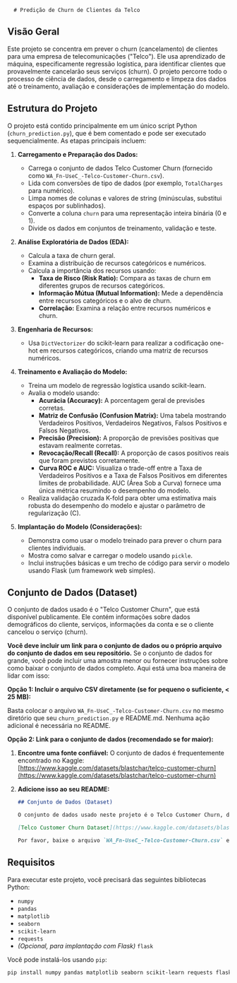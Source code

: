       # Predição de Churn de Clientes da Telco

## Visão Geral

Este projeto se concentra em prever o churn (cancelamento) de clientes para uma empresa de telecomunicações ("Telco"). Ele usa aprendizado de máquina, especificamente regressão logística, para identificar clientes que provavelmente cancelarão seus serviços (churn). O projeto percorre todo o processo de ciência de dados, desde o carregamento e limpeza dos dados até o treinamento, avaliação e considerações de implementação do modelo.

## Estrutura do Projeto

O projeto está contido principalmente em um único script Python (`churn_prediction.py`), que é bem comentado e pode ser executado sequencialmente. As etapas principais incluem:

1.  **Carregamento e Preparação dos Dados:**
    *   Carrega o conjunto de dados Telco Customer Churn (fornecido como `WA_Fn-UseC_-Telco-Customer-Churn.csv`).
    *   Lida com conversões de tipo de dados (por exemplo, `TotalCharges` para numérico).
    *   Limpa nomes de colunas e valores de string (minúsculas, substitui espaços por sublinhados).
    *   Converte a coluna `churn` para uma representação inteira binária (0 e 1).
    *   Divide os dados em conjuntos de treinamento, validação e teste.

2.  **Análise Exploratória de Dados (EDA):**
    *   Calcula a taxa de churn geral.
    *   Examina a distribuição de recursos categóricos e numéricos.
    *   Calcula a importância dos recursos usando:
        *   **Taxa de Risco (Risk Ratio):** Compara as taxas de churn em diferentes grupos de recursos categóricos.
        *   **Informação Mútua (Mutual Information):** Mede a dependência entre recursos categóricos e o alvo de churn.
        *   **Correlação:** Examina a relação entre recursos numéricos e churn.

3.  **Engenharia de Recursos:**
    *   Usa `DictVectorizer` do scikit-learn para realizar a codificação one-hot em recursos categóricos, criando uma matriz de recursos numéricos.

4.  **Treinamento e Avaliação do Modelo:**
    *   Treina um modelo de regressão logística usando scikit-learn.
    *   Avalia o modelo usando:
        *   **Acurácia (Accuracy):** A porcentagem geral de previsões corretas.
        *   **Matriz de Confusão (Confusion Matrix):** Uma tabela mostrando Verdadeiros Positivos, Verdadeiros Negativos, Falsos Positivos e Falsos Negativos.
        *   **Precisão (Precision):** A proporção de previsões positivas que estavam realmente corretas.
        *   **Revocação/Recall (Recall):** A proporção de casos positivos reais que foram previstos corretamente.
        *   **Curva ROC e AUC:** Visualiza o trade-off entre a Taxa de Verdadeiros Positivos e a Taxa de Falsos Positivos em diferentes limites de probabilidade. AUC (Área Sob a Curva) fornece uma única métrica resumindo o desempenho do modelo.
    *   Realiza validação cruzada K-fold para obter uma estimativa mais robusta do desempenho do modelo e ajustar o parâmetro de regularização (C).

5.  **Implantação do Modelo (Considerações):**
    *   Demonstra como usar o modelo treinado para prever o churn para clientes individuais.
    *   Mostra como salvar e carregar o modelo usando `pickle`.
    *   Inclui instruções básicas e um trecho de código para servir o modelo usando Flask (um framework web simples).

## Conjunto de Dados (Dataset)

O conjunto de dados usado é o "Telco Customer Churn", que está disponível publicamente. Ele contém informações sobre dados demográficos do cliente, serviços, informações da conta e se o cliente cancelou o serviço (churn).

**Você deve incluir um link para o conjunto de dados ou o próprio arquivo do conjunto de dados em seu repositório.** Se o conjunto de dados for grande, você pode incluir uma amostra menor ou fornecer instruções sobre como baixar o conjunto de dados completo. Aqui está uma boa maneira de lidar com isso:

**Opção 1: Incluir o arquivo CSV diretamente (se for pequeno o suficiente, < 25 MB):**

Basta colocar o arquivo `WA_Fn-UseC_-Telco-Customer-Churn.csv` no mesmo diretório que seu `churn_prediction.py` e README.md. Nenhuma ação adicional é necessária no README.

**Opção 2: Link para o conjunto de dados (recomendado se for maior):**

1.  **Encontre uma fonte confiável:** O conjunto de dados é frequentemente encontrado no Kaggle: [https://www.kaggle.com/datasets/blastchar/telco-customer-churn](https://www.kaggle.com/datasets/blastchar/telco-customer-churn)
2.  **Adicione isso ao seu README:**

    ```markdown
    ## Conjunto de Dados (Dataset)

    O conjunto de dados usado neste projeto é o Telco Customer Churn, disponível no Kaggle:

    [Telco Customer Churn Dataset](https://www.kaggle.com/datasets/blastchar/telco-customer-churn)

    Por favor, baixe o arquivo `WA_Fn-UseC_-Telco-Customer-Churn.csv` e coloque-o no mesmo diretório que o script `churn_prediction.py`.
    ```

## Requisitos

Para executar este projeto, você precisará das seguintes bibliotecas Python:

*   `numpy`
*   `pandas`
*   `matplotlib`
*   `seaborn`
*   `scikit-learn`
*   `requests`
*   *(Opcional, para implantação com Flask)* `flask`

Você pode instalá-los usando `pip`:

```bash
pip install numpy pandas matplotlib seaborn scikit-learn requests flask
